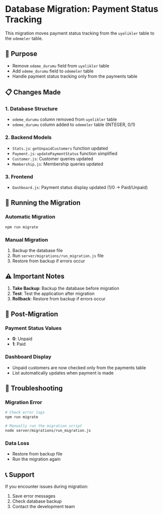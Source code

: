 # Database Migration: Payment Status Tracking

This migration moves payment status tracking from the `uyelikler` table to the `odemeler` table.

## 🎯 Purpose

- Remove `odeme_durumu` field from `uyelikler` table
- Add `odeme_durumu` field to `odemeler` table
- Handle payment status tracking only from the payments table

## 📋 Changes Made

### 1. Database Structure
- `odeme_durumu` column removed from `uyelikler` table
- `odeme_durumu` column added to `odemeler` table (INTEGER, 0/1)

### 2. Backend Models
- `Stats.js`: `getUnpaidCustomers` function updated
- `Payment.js`: `updatePaymentStatus` function simplified
- `Customer.js`: Customer queries updated
- `Membership.js`: Membership queries updated

### 3. Frontend
- `Dashboard.js`: Payment status display updated (1/0 → Paid/Unpaid)

## 🚀 Running the Migration

### Automatic Migration
```bash
npm run migrate
```

### Manual Migration
1. Backup the database file
2. Run `server/migrations/run_migration.js` file
3. Restore from backup if errors occur

## ⚠️ Important Notes

1. **Take Backup**: Backup the database before migration
2. **Test**: Test the application after migration
3. **Rollback**: Restore from backup if errors occur

## 🔄 Post-Migration

### Payment Status Values
- **0**: Unpaid
- **1**: Paid

### Dashboard Display
- Unpaid customers are now checked only from the payments table
- List automatically updates when payment is made

## 🐛 Troubleshooting

### Migration Error
```bash
# Check error logs
npm run migrate

# Manually run the migration script
node server/migrations/run_migration.js
```

### Data Loss
- Restore from backup file
- Run the migration again

## 📞 Support

If you encounter issues during migration:
1. Save error messages
2. Check database backup
3. Contact the development team 